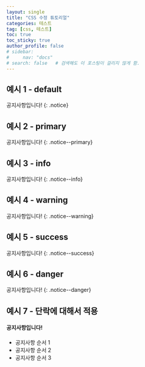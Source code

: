 ```yaml
---
layout: single
title: "CSS 수정 튜토리얼"
categories: 테스트
tag: [css, 테스트]
toc: true
toc_sticky: true
author_profile: false
# sidebar:
#     nav: "docs"
# search: false   # 검색해도 이 포스팅이 걸리지 않게 함.    
---
```


## 예시 1 - default

공지사항입니다!
{: .notice}

## 예시 2 - primary 

공지사항입니다!
{: .notice--primary}

## 예시 3 - info

공지사항입니다!
{: .notice--info}

## 예시 4 - warning

공지사항입니다!
{: .notice--warning}

## 예시 5 - success

공지사항입니다!
{: .notice--success}

## 예시 6 - danger

공지사항입니다!
{: .notice--danger}

## 예시 7 - 단락에 대해서 적용

<div class="notice">
<h4>공지사항입니다!</h4>
<ul>
    <li>공지사항 순서 1</li>
    <li>공지사항 순서 2</li>
    <li>공지사항 순서 3</li>
</ul>
</div>